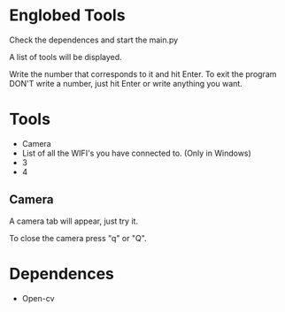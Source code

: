 # Englobed Tools
Check the dependences and start the main.py

A list of tools will be displayed.

Write the number that corresponds to it and hit Enter. To exit the program DON'T write a number, just hit Enter or write anything you want.

# Tools
- Camera
- List of all the WIFI's you have connected to. (Only in Windows)
- 3
- 4

## Camera
A camera tab will appear, just try it.

To close the camera press "q" or "Q".

# Dependences
- Open-cv 
